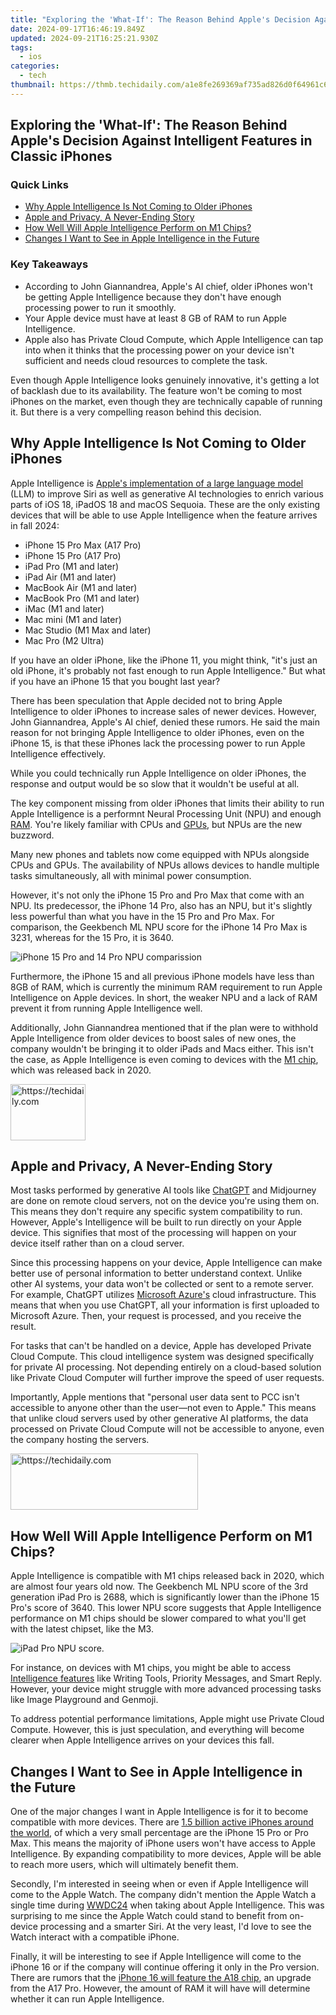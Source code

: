 ```yaml
---
title: "Exploring the 'What-If': The Reason Behind Apple's Decision Against Intelligent Features in Classic iPhones"
date: 2024-09-17T16:46:19.849Z
updated: 2024-09-21T16:25:21.930Z
tags:
  - ios
categories:
  - tech
thumbnail: https://thmb.techidaily.com/a1e8fe269369af735ad826d0f64961c6d5b364117f9a410f704fd68a5566fdfc.jpg
---
```


## Exploring the 'What-If': The Reason Behind Apple's Decision Against Intelligent Features in Classic iPhones

### Quick Links

* [Why Apple Intelligence Is Not Coming to Older iPhones](https://twitter-videos.techidaily.com/updated-revolutionize-your-followers-list-with-top-twitter-cleanup-tools-for-2024/)
* [Apple and Privacy, A Never-Ending Story](https://extra-lessons.techidaily.com/essential-principles-of-animated-visual-content/)
* [How Well Will Apple Intelligence Perform on M1 Chips?](https://some-techniques.techidaily.com/new-expert-picks-for-mp4-audio-gear/)
* [Changes I Want to See in Apple Intelligence in the Future](https://some-guidance.techidaily.com/streamlined-guide-to-ingesting-ipodcast-content-for-2024/)

### Key Takeaways

* According to John Giannandrea, Apple's AI chief, older iPhones won't be getting Apple Intelligence because they don't have enough processing power to run it smoothly.
* Your Apple device must have at least 8 GB of RAM to run Apple Intelligence.
* Apple also has Private Cloud Compute, which Apple Intelligence can tap into when it thinks that the processing power on your device isn't sufficient and needs cloud resources to complete the task.

 Even though Apple Intelligence looks genuinely innovative, it's getting a lot of backlash due to its availability. The feature won't be coming to most iPhones on the market, even though they are technically capable of running it. But there is a very compelling reason behind this decision.

##  Why Apple Intelligence Is Not Coming to Older iPhones

 Apple Intelligence is [Apple's implementation of a large language model](https://youtube-videos.techidaily.com/investing-successfully-with-a-makeup-channel/) (LLM) to improve Siri as well as generative AI technologies to enrich various parts of iOS 18, iPadOS 18 and macOS Sequoia. These are the only existing devices that will be able to use Apple Intelligence when the feature arrives in fall 2024:

* iPhone 15 Pro Max (A17 Pro)
* iPhone 15 Pro (A17 Pro)
* iPad Pro (M1 and later)
* iPad Air (M1 and later)
* MacBook Air (M1 and later)
* MacBook Pro (M1 and later)
* iMac (M1 and later)
* Mac mini (M1 and later)
* Mac Studio (M1 Max and later)
* Mac Pro (M2 Ultra)

 If you have an older iPhone, like the iPhone 11, you might think, "it's just an old iPhone, it's probably not fast enough to run Apple Intelligence." But what if you have an iPhone 15 that you bought last year?

 There has been speculation that Apple decided not to bring Apple Intelligence to older iPhones to increase sales of newer devices. However, John Giannandrea, Apple's AI chief, denied these rumors. He said the main reason for not bringing Apple Intelligence to older iPhones, even on the iPhone 15, is that these iPhones lack the processing power to run Apple Intelligence effectively.

 While you could technically run Apple Intelligence on older iPhones, the response and output would be so slow that it wouldn't be useful at all.

 The key component missing from older iPhones that limits their ability to run Apple Intelligence is a performnt Neural Processing Unit (NPU) and enough [RAM](https://youtube-web.techidaily.com/ed-2024-approved-unlocking-youtube-success-top-video-strategies-to-explode-views/). You're likely familiar with CPUs and [GPUs](https://android-unlock.techidaily.com/unlock-vivo-s17-pro-phone-password-without-factory-reset-full-guide-here-by-drfone-android/), but NPUs are the new buzzword.

 Many new phones and tablets now come equipped with NPUs alongside CPUs and GPUs. The availability of NPUs allows devices to handle multiple tasks simultaneously, all with minimal power consumption.

 However, it's not only the iPhone 15 Pro and Pro Max that come with an NPU. Its predecessor, the iPhone 14 Pro, also has an NPU, but it's slightly less powerful than what you have in the 15 Pro and Pro Max. For comparison, the Geekbench ML NPU score for the iPhone 14 Pro Max is 3231, whereas for the 15 Pro, it is 3640.

![iPhone 15 Pro and 14 Pro NPU comparission](https://static1.howtogeekimages.com/wordpress/wp-content/uploads/2024/07/iphone-15-pro-and-14-pro-npu-comparission.jpg) 

 Furthermore, the iPhone 15 and all previous iPhone models have less than 8GB of RAM, which is currently the minimum RAM requirement to run Apple Intelligence on Apple devices. In short, the weaker NPU and a lack of RAM prevent it from running Apple Intelligence well.

 Additionally, John Giannandrea mentioned that if the plan were to withhold Apple Intelligence from older devices to boost sales of new ones, the company wouldn't be bringing it to older iPads and Macs either. This isn't the case, as Apple Intelligence is even coming to devices with the [M1 chip](https://hardware-help.techidaily.com/expert-guide-finding-and-installing-the-right-drivers-for-your-hp-thunderbolt-g2-dock-whether-you-need-120w-or-230w-power-support/), which was released back in 2020.

<!-- affiliate ads begin -->
<a href="https://aligracehair.sjv.io/c/5597632/2135407/19272" target="_top" id="2135407">
  <img src="//a.impactradius-go.com/display-ad/19272-2135407" border="0" alt="https://techidaily.com" width="120" height="90"/>
</a>
<img height="0" width="0" src="https://aligracehair.sjv.io/i/5597632/2135407/19272" style="position:absolute;visibility:hidden;" border="0" />
<!-- affiliate ads end -->

##  Apple and Privacy, A Never-Ending Story

 Most tasks performed by generative AI tools like [ChatGPT](https://smart-video-editing.techidaily.com/new-how-to-find-free-sites-for-sound-effect-and-add-them-in-final-cut-pro-for-2024/) and Midjourney are done on remote cloud servers, not on the device you're using them on. This means they don't require any specific system compatibility to run. However, Apple's Intelligence will be built to run directly on your Apple device. This signifies that most of the processing will happen on your device itself rather than on a cloud server.

 Since this processing happens on your device, Apple Intelligence can make better use of personal information to better understand context. Unlike other AI systems, your data won't be collected or sent to a remote server. For example, ChatGPT utilizes [Microsoft Azure's](https://video-screen-grab.techidaily.com/new-visual-storytelling-of-pc-playtime-top-6-screenshot-secrets/) cloud infrastructure. This means that when you use ChatGPT, all your information is first uploaded to Microsoft Azure. Then, your request is processed, and you receive the result.

 For tasks that can't be handled on a device, Apple has developed Private Cloud Compute. This cloud intelligence system was designed specifically for private AI processing. Not depending entirely on a cloud-based solution like Private Cloud Computer will further improve the speed of user requests.

 Importantly, Apple mentions that "personal user data sent to PCC isn't accessible to anyone other than the user—not even to Apple." This means that unlike cloud servers used by other generative AI platforms, the data processed on Private Cloud Compute will not be accessible to anyone, even the company hosting the servers.

<!-- affiliate ads begin -->
<a href="https://appsumo.8odi.net/c/5597632/2137393/7443" target="_top" id="2137393">
  <img src="//a.impactradius-go.com/display-ad/7443-2137393" border="0" alt="https://techidaily.com" width="300" height="90"/>
</a>
<img height="0" width="0" src="https://appsumo.8odi.net/i/5597632/2137393/7443" style="position:absolute;visibility:hidden;" border="0" />
<!-- affiliate ads end -->

##  How Well Will Apple Intelligence Perform on M1 Chips?

 Apple Intelligence is compatible with M1 chips released back in 2020, which are almost four years old now. The Geekbench ML NPU score of the 3rd generation iPad Pro is 2688, which is significantly lower than the iPhone 15 Pro's score of 3640\. This lower NPU score suggests that Apple Intelligence performance on M1 chips should be slower compared to what you'll get with the latest chipset, like the M3.

![iPad Pro NPU score.](https://static1.howtogeekimages.com/wordpress/wp-content/uploads/2024/07/ipad-pro-npu-score.jpg) 

 For instance, on devices with M1 chips, you might be able to access [Intelligence features](https://youtube-videos.techidaily.com/investing-successfully-with-a-makeup-channel/) like Writing Tools, Priority Messages, and Smart Reply. However, your device might struggle with more advanced processing tasks like Image Playground and Genmoji.

 To address potential performance limitations, Apple might use Private Cloud Compute. However, this is just speculation, and everything will become clearer when Apple Intelligence arrives on your devices this fall.

##  Changes I Want to See in Apple Intelligence in the Future

 One of the major changes I want in Apple Intelligence is for it to become compatible with more devices. There are [1.5 billion active iPhones around the world](https://www.skillademia.com/blog/iphone-statistics/), of which a very small percentage are the iPhone 15 Pro or Pro Max. This means the majority of iPhone users won't have access to Apple Intelligence. By expanding compatibility to more devices, Apple will be able to reach more users, which will ultimately benefit them.

 Secondly, I'm interested in seeing when or even if Apple Intelligence will come to the Apple Watch. The company didn't mention the Apple Watch a single time during [WWDC24](https://extra-hints.techidaily.com/new-comparative-analysis-of-ar-stickers-focusing-on-google/) when taking about Apple Intelligence. This was surprising to me since the Apple Watch could stand to benefit from on-device processing and a smarter Siri. At the very least, I'd love to see the Watch interact with a compatible iPhone.

 Finally, it will be interesting to see if Apple Intelligence will come to the iPhone 16 or if the company will continue offering it only in the Pro version. There are rumors that the [iPhone 16 will feature the A18 chip](https://www.cnet.com/tech/mobile/iphone-16-action-button-ai-bigger-screen-what-to-expect/), an upgrade from the A17 Pro. However, the amount of RAM it will have will determine whether it can run Apple Intelligence.

<ins class="adsbygoogle"
     style="display:block"
     data-ad-format="autorelaxed"
     data-ad-client="ca-pub-7571918770474297"
     data-ad-slot="1223367746"></ins>

<ins class="adsbygoogle"
     style="display:block"
     data-ad-client="ca-pub-7571918770474297"
     data-ad-slot="8358498916"
     data-ad-format="auto"
     data-full-width-responsive="true"></ins>



